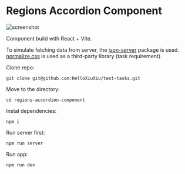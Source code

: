 # Regions Accordion Component

![screenshot](suggested-apps-preview.png)

Component build with React + Vite.

To simulate fetching data from server, the [json-server](https://www.npmjs.com/package/json-server) package is used. [normalize.css](https://www.npmjs.com/package/normalize.css) is used as a third-party library (task requirement).

Clone repo:
```
git clone git@github.com:HelloXiuXiu/test-tasks.git
```

Move to the directory:
```
cd regions-accordion-component
```


Instal dependencies:
```
npm i
```

Run server first:
```
npm run server
```

Run app:
```
npm run dev
```